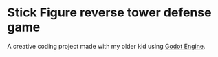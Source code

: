 # Stick Figure reverse tower defense game

A creative coding project made with my older kid using [Godot Engine](https://godotengine.org/).

